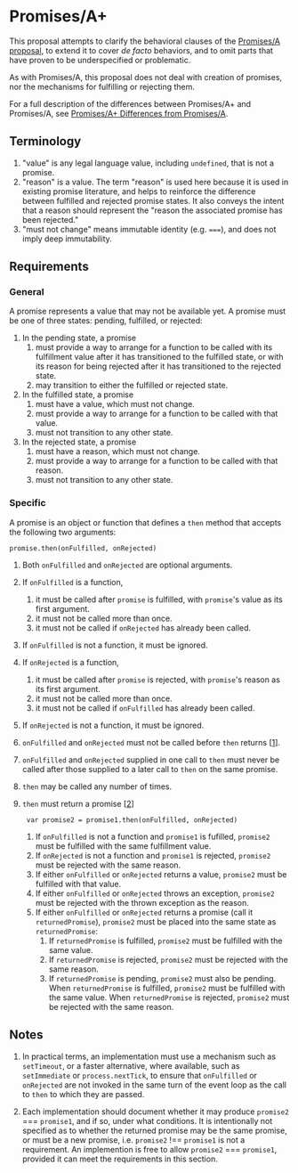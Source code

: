 # Promises/A+

This proposal attempts to clarify the behavioral clauses of the [Promises/A proposal](http://wiki.commonjs.org/wiki/Promises/A), to extend it to cover *de facto* behaviors, and to omit parts that have proven to be underspecified or problematic.

As with Promises/A, this proposal does not deal with creation of promises, nor the mechanisms for fulfilling or rejecting them.

For a full description of the differences between Promises/A+ and Promises/A, see [Promises/A+ Differences from Promises/A](blob/master/differences-from-promises-a.md).

## Terminology

1. "value" is any legal language value, including `undefined`, that is not a promise.
1. "reason" is a value. The term "reason" is used here because it is used in existing promise literature, and helps to reinforce the difference between fulfilled and rejected promise states. It also conveys the intent that a reason should represent the "reason the associated promise has been rejected."
1. "must not change" means immutable identity (e.g. `===`), and does not imply deep immutability.

## Requirements

### General

A promise represents a value that may not be available yet.  A promise must be one of three states: pending, fulfilled, or rejected:

1. In the pending state, a promise
    1. must provide a way to arrange for a function to be called with its fulfillment value after it has transitioned to the fulfilled state, or with its reason for being rejected after it has transitioned to the rejected state.
    1. may transition to either the fulfilled or rejected state.
1. In the fulfilled state, a promise
    1. must have a value, which must not change.
    1. must provide a way to arrange for a function to be called with that value.
    1. must not transition to any other state.
1. In the rejected state, a promise
    1. must have a reason, which must not change.
    1. must provide a way to arrange for a function to be called with that reason.
    1. must not transition to any other state.

### Specific

A promise is an object or function that defines a `then` method that accepts the following two arguments:

    promise.then(onFulfilled, onRejected)

1. Both `onFulfilled` and `onRejected` are optional arguments.
1. If `onFulfilled` is a function,
    1. it must be called after `promise` is fulfilled, with `promise`'s value as its first argument.
    1. it must not be called more than once.
    1. it must not be called if `onRejected` has already been called.
1. If `onFulfilled` is not a function, it must be ignored.
1. If `onRejected` is a function,
    1. it must be called after `promise` is rejected, with `promise`'s reason as its first argument.
    1. it must not be called more than once.
    1. it must not be called if `onFulfilled` has already been called.
1. If `onRejected` is not a function, it must be ignored.
1. `onFulfilled` and `onRejected` must not be called before `then` returns [[1](#notes)].
1. `onFulfilled` and `onRejected` supplied in one call to `then` must never be called after those supplied to a later call to `then` on the same promise.
1. `then` may be called any number of times.
1. `then` must return a promise [[2](#notes)]

        var promise2 = promise1.then(onFulfilled, onRejected)

    1. If `onFulfilled` is not a function and `promise1` is fufilled, `promise2` must be fulfilled with the same fulfillment value.
    1. If `onRejected` is not a function and `promise1` is rejected, `promise2` must be rejected with the same reason.
    1. If either `onFulfilled` or `onRejected` returns a value, `promise2` must be fulfilled with that value.
    1. If either `onFulfilled` or `onRejected` throws an exception, `promise2` must be rejected with the thrown exception as the reason.
    1. If either `onFulfilled` or `onRejected` returns a promise (call it `returnedPromise`), `promise2` must be placed into the same state as `returnedPromise`:
        1. If `returnedPromise` is fulfilled, `promise2` must be fulfilled with the same value.
        1. If `returnedPromise` is rejected, `promise2` must be rejected with the same reason.
        1. If `returnedPromise` is pending, `promise2` must also be pending.  When `returnedPromise` is fulfilled, `promise2` must be fulfilled with the same value.  When `returnedPromise` is rejected, `promise2` must be rejected with the same reason.

## Notes

1. In practical terms, an implementation must use a mechanism such as `setTimeout`, or a faster alternative, where available, such as `setImmediate` or `process.nextTick`, to ensure that `onFulfilled` or `onRejected` are not invoked in the same turn of the event loop as the call to `then` to which they are passed.

1. Each implementation should document whether it may produce `promise2` === `promise1`, and if so, under what conditions.  It is intentionally not specified as to whether the returned promise may be the same promise, or must be a new promise, i.e. `promise2` !== `promise1` is not a requirement.  An implemention is free to allow `promise2` === `promise1`, provided it can meet the requirements in this section.
